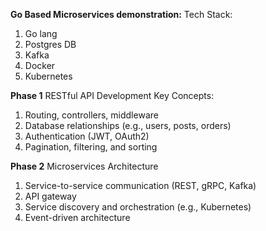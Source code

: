 **Go Based Microservices demonstration:**
Tech Stack:
  1. Go lang
  2. Postgres DB
  3. Kafka
  4. Docker
  5. Kubernetes

**Phase 1**
RESTful API Development 
Key Concepts:
1. Routing, controllers, middleware
2. Database relationships (e.g., users, posts, orders)
3. Authentication (JWT, OAuth2)
4. Pagination, filtering, and sorting

**Phase 2**
Microservices Architecture
1. Service-to-service communication (REST, gRPC, Kafka)
2. API gateway
3. Service discovery and orchestration (e.g., Kubernetes)
4. Event-driven architecture
